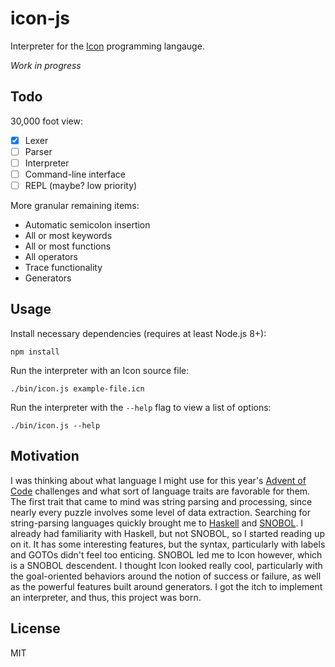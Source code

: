 # icon-js

Interpreter for the [Icon][] programming langauge.

*Work in progress*

## Todo

30,000 foot view:

- [x] Lexer
- [ ] Parser
- [ ] Interpreter
- [ ] Command-line interface
- [ ] REPL (maybe? low priority)

More granular remaining items:

- Automatic semicolon insertion
- All or most keywords
- All or most functions
- All operators
- Trace functionality
- Generators

## Usage

Install necessary dependencies (requires at least Node.js 8+):

    npm install

Run the interpreter with an Icon source file:

    ./bin/icon.js example-file.icn

Run the interpreter with the `--help` flag to view a list of options:

    ./bin/icon.js --help

## Motivation

I was thinking about what language I might use for this year's
[Advent of Code][] challenges and what sort of language traits are
favorable for them. The first trait that came to mind was string
parsing and processing, since nearly every puzzle involves some level
of data extraction. Searching for string-parsing languages quickly
brought me to [Haskell][] and [SNOBOL][]. I already had familiarity
with Haskell, but not SNOBOL, so I started reading up on it. It has
some interesting features, but the syntax, particularly with labels
and GOTOs didn't feel too enticing. SNOBOL led me to Icon however,
which is a SNOBOL descendent. I thought Icon looked really cool,
particularly with the goal-oriented behaviors around the notion of
success or failure, as well as the powerful features built around
generators. I got the itch to implement an interpreter, and thus,
this project was born.

## License

MIT

[Icon]: https://en.wikipedia.org/wiki/Icon_%28programming_language%29
[Advent of Code]: https://adventofcode.com/
[Haskell]: https://en.wikipedia.org/wiki/Haskell_%28programming_language%29
[SNOBOL]: https://en.wikipedia.org/wiki/SNOBOL
